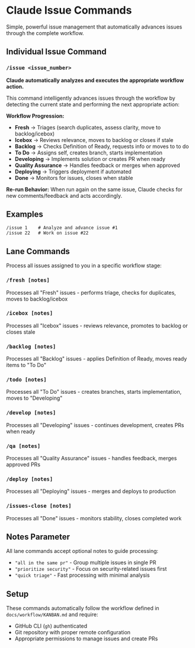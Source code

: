 # Claude Issue Commands

Simple, powerful issue management that automatically advances issues through the complete workflow.

## Individual Issue Command

### `/issue <issue_number>`

**Claude automatically analyzes and executes the appropriate workflow action.**

This command intelligently advances issues through the workflow by detecting the current state and performing the next appropriate action:

**Workflow Progression:**
- **Fresh** → Triages (search duplicates, assess clarity, move to backlog/icebox)
- **Icebox** → Reviews relevance, moves to backlog or closes if stale
- **Backlog** → Checks Definition of Ready, requests info or moves to to do
- **To Do** → Assigns self, creates branch, starts implementation
- **Developing** → Implements solution or creates PR when ready
- **Quality Assurance** → Handles feedback or merges when approved
- **Deploying** → Triggers deployment if automated
- **Done** → Monitors for issues, closes when stable

**Re-run Behavior:**
When run again on the same issue, Claude checks for new comments/feedback and acts accordingly.

## Examples

```
/issue 1    # Analyze and advance issue #1
/issue 22   # Work on issue #22
```

## Lane Commands

Process all issues assigned to you in a specific workflow stage:

### `/fresh [notes]`
Processes all "Fresh" issues - performs triage, checks for duplicates, moves to backlog/icebox

### `/icebox [notes]`
Processes all "Icebox" issues - reviews relevance, promotes to backlog or closes stale

### `/backlog [notes]`
Processes all "Backlog" issues - applies Definition of Ready, moves ready items to "To Do"

### `/todo [notes]`
Processes all "To Do" issues - creates branches, starts implementation, moves to "Developing"

### `/develop [notes]`
Processes all "Developing" issues - continues development, creates PRs when ready

### `/qa [notes]`
Processes all "Quality Assurance" issues - handles feedback, merges approved PRs

### `/deploy [notes]`
Processes all "Deploying" issues - merges and deploys to production

### `/issues-close [notes]`
Processes all "Done" issues - monitors stability, closes completed work

## Notes Parameter
All lane commands accept optional notes to guide processing:
- `"all in the same pr"` - Group multiple issues in single PR
- `"prioritize security"` - Focus on security-related issues first
- `"quick triage"` - Fast processing with minimal analysis

## Setup

These commands automatically follow the workflow defined in `docs/workflow/KANBAN.md` and require:
- GitHub CLI (`gh`) authenticated
- Git repository with proper remote configuration
- Appropriate permissions to manage issues and create PRs